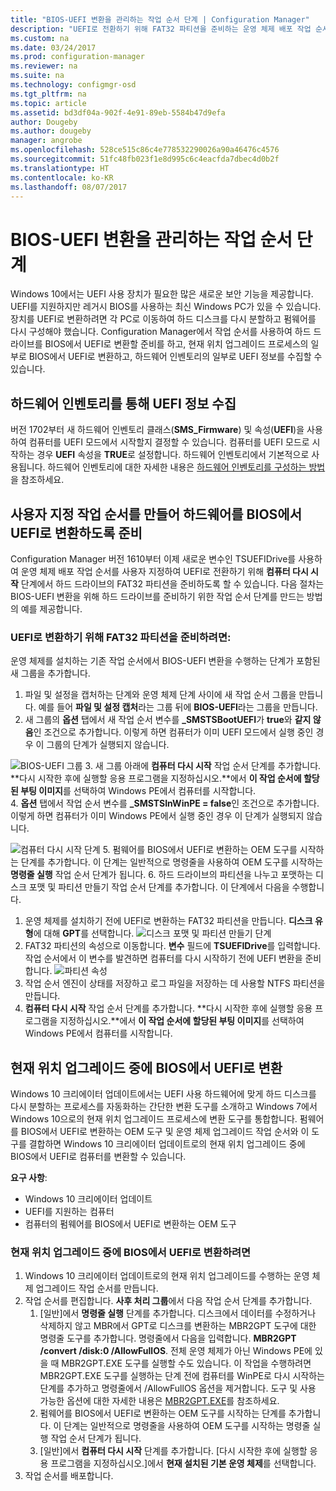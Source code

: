 ```yaml
---
title: "BIOS-UEFI 변환을 관리하는 작업 순서 단계 | Configuration Manager"
description: "UEFI로 전환하기 위해 FAT32 파티션을 준비하는 운영 체제 배포 작업 순서를 사용자 지정하는 방법을 알아봅니다."
ms.custom: na
ms.date: 03/24/2017
ms.prod: configuration-manager
ms.reviewer: na
ms.suite: na
ms.technology: configmgr-osd
ms.tgt_pltfrm: na
ms.topic: article
ms.assetid: bd3df04a-902f-4e91-89eb-5584b47d9efa
author: Dougeby
ms.author: dougeby
manager: angrobe
ms.openlocfilehash: 528ce515c86c4e778532290026a90a46476c4576
ms.sourcegitcommit: 51fc48fb023f1e8d995c6c4eacfda7dbec4d0b2f
ms.translationtype: HT
ms.contentlocale: ko-KR
ms.lasthandoff: 08/07/2017
---
```

# <a name="task-sequence-steps-to-manage-bios-to-uefi-conversion"></a>BIOS-UEFI 변환을 관리하는 작업 순서 단계
Windows 10에서는 UEFI 사용 장치가 필요한 많은 새로운 보안 기능을 제공합니다. UEFI를 지원하지만 레거시 BIOS를 사용하는 최신 Windows PC가 있을 수 있습니다. 장치를 UEFI로 변환하려면 각 PC로 이동하여 하드 디스크를 다시 분할하고 펌웨어를 다시 구성해야 했습니다. Configuration Manager에서 작업 순서를 사용하여 하드 드라이브를 BIOS에서 UEFI로 변환할 준비를 하고, 현재 위치 업그레이드 프로세스의 일부로 BIOS에서 UEFI로 변환하고, 하드웨어 인벤토리의 일부로 UEFI 정보를 수집할 수 있습니다.

## <a name="hardware-inventory-collects-uefi-information"></a>하드웨어 인벤토리를 통해 UEFI 정보 수집
버전 1702부터 새 하드웨어 인벤토리 클래스(**SMS_Firmware**) 및 속성(**UEFI**)을 사용하여 컴퓨터를 UEFI 모드에서 시작할지 결정할 수 있습니다. 컴퓨터를 UEFI 모드로 시작하는 경우 **UEFI** 속성을 **TRUE**로 설정합니다. 하드웨어 인벤토리에서 기본적으로 사용됩니다. 하드웨어 인벤토리에 대한 자세한 내용은 [하드웨어 인벤토리를 구성하는 방법](/sccm/core/clients/manage/inventory/configure-hardware-inventory)을 참조하세요.

## <a name="create-a-custom-task-sequence-to-prepare-the-hard-drive-for-bios-to-uefi-conversion"></a>사용자 지정 작업 순서를 만들어 하드웨어를 BIOS에서 UEFI로 변환하도록 준비
Configuration Manager 버전 1610부터 이제 새로운 변수인 TSUEFIDrive를 사용하여 운영 체제 배포 작업 순서를 사용자 지정하여 UEFI로 전환하기 위해 **컴퓨터 다시 시작** 단계에서 하드 드라이브의 FAT32 파티션을 준비하도록 할 수 있습니다. 다음 절차는 BIOS-UEFI 변환을 위해 하드 드라이브를 준비하기 위한 작업 순서 단계를 만드는 방법의 예를 제공합니다.

### <a name="to-prepare-the-fat32-partition-for-the-conversion-to-uefi"></a>UEFI로 변환하기 위해 FAT32 파티션을 준비하려면:
운영 체제를 설치하는 기존 작업 순서에서 BIOS-UEFI 변환을 수행하는 단계가 포함된 새 그룹을 추가합니다.

1. 파일 및 설정을 캡처하는 단계와 운영 체제 단계 사이에 새 작업 순서 그룹을 만듭니다. 예를 들어 **파일 및 설정 캡처**라는 그룹 뒤에 **BIOS-UEFI**라는 그룹을 만듭니다.
2. 새 그룹의 **옵션** 탭에서 새 작업 순서 변수를 **_SMSTSBootUEFI**가 **true**와 **같지 않음**인 조건으로 추가합니다. 이렇게 하면 컴퓨터가 이미 UEFI 모드에서 실행 중인 경우 이 그룹의 단계가 실행되지 않습니다.

  ![BIOS-UEFI 그룹](../../core/get-started/media/BIOS-to-UEFI-group.png)
3. 새 그룹 아래에 **컴퓨터 다시 시작** 작업 순서 단계를 추가합니다. **다시 시작한 후에 실행할 응용 프로그램을 지정하십시오.**에서 **이 작업 순서에 할당된 부팅 이미지**를 선택하여 Windows PE에서 컴퓨터를 시작합니다.  
4. **옵션** 탭에서 작업 순서 변수를 **_SMSTSInWinPE = false**인 조건으로 추가합니다. 이렇게 하면 컴퓨터가 이미 Windows PE에서 실행 중인 경우 이 단계가 실행되지 않습니다.

  ![컴퓨터 다시 시작 단계](../../core/get-started/media/restart-in-windows-pe.png)
5. 펌웨어를 BIOS에서 UEFI로 변환하는 OEM 도구를 시작하는 단계를 추가합니다. 이 단계는 일반적으로 명령줄을 사용하여 OEM 도구를 시작하는 **명령줄 실행** 작업 순서 단계가 됩니다.
6. 하드 드라이브의 파티션을 나누고 포맷하는 디스크 포맷 및 파티션 만들기 작업 순서 단계를 추가합니다. 이 단계에서 다음을 수행합니다.
  1. 운영 체제를 설치하기 전에 UEFI로 변환하는 FAT32 파티션을 만듭니다. **디스크 유형**에 대해 **GPT**를 선택합니다.
    ![디스크 포맷 및 파티션 만들기 단계](../media/format-and-partition-disk.png)
  2. FAT32 파티션의 속성으로 이동합니다. **변수** 필드에 **TSUEFIDrive**를 입력합니다. 작업 순서에서 이 변수를 발견하면 컴퓨터를 다시 시작하기 전에 UEFI 변환을 준비합니다.
    ![파티션 속성](../../core/get-started/media/partition-properties.png)
  3. 작업 순서 엔진이 상태를 저장하고 로그 파일을 저장하는 데 사용할 NTFS 파티션을 만듭니다.
7. **컴퓨터 다시 시작** 작업 순서 단계를 추가합니다. **다시 시작한 후에 실행할 응용 프로그램을 지정하십시오.**에서 **이 작업 순서에 할당된 부팅 이미지**를 선택하여 Windows PE에서 컴퓨터를 시작합니다.  

## <a name="convert-from-bios-to-uefi-during-an-in-place-upgrade"></a>현재 위치 업그레이드 중에 BIOS에서 UEFI로 변환
Windows 10 크리에이터 업데이트에서는 UEFI 사용 하드웨어에 맞게 하드 디스크를 다시 분할하는 프로세스를 자동화하는 간단한 변환 도구를 소개하고 Windows 7에서 Windows 10으로의 현재 위치 업그레이드 프로세스에 변환 도구를 통합합니다. 펌웨어를 BIOS에서 UEFI로 변환하는 OEM 도구 및 운영 체제 업그레이드 작업 순서와 이 도구를 결합하면 Windows 10 크리에이터 업데이트로의 현재 위치 업그레이드 중에 BIOS에서 UEFI로 컴퓨터를 변환할 수 있습니다.

**요구 사항**:
- Windows 10 크리에이터 업데이트
- UEFI를 지원하는 컴퓨터
- 컴퓨터의 펌웨어를 BIOS에서 UEFI로 변환하는 OEM 도구

### <a name="to-convert-from-bios-to-uefi-during-an-in-place-upgrade"></a>현재 위치 업그레이드 중에 BIOS에서 UEFI로 변환하려면
1. Windows 10 크리에이터 업데이트로의 현재 위치 업그레이드를 수행하는 운영 체제 업그레이드 작업 순서를 만듭니다.
2. 작업 순서를 편집합니다. **사후 처리 그룹**에서 다음 작업 순서 단계를 추가합니다.
   1. [일반]에서 **명령줄 실행** 단계를 추가합니다. 디스크에서 데이터를 수정하거나 삭제하지 않고 MBR에서 GPT로 디스크를 변환하는 MBR2GPT 도구에 대한 명령줄 도구를 추가합니다. 명령줄에서 다음을 입력합니다. **MBR2GPT /convert /disk:0 /AllowFullOS**. 전체 운영 체제가 아닌 Windows PE에 있을 때 MBR2GPT.EXE 도구를 실행할 수도 있습니다. 이 작업을 수행하려면 MBR2GPT.EXE 도구를 실행하는 단계 전에 컴퓨터를 WinPE로 다시 시작하는 단계를 추가하고 명령줄에서 /AllowFullOS 옵션을 제거합니다. 도구 및 사용 가능한 옵션에 대한 자세한 내용은 [MBR2GPT.EXE](https://technet.microsoft.com/itpro/windows/deploy/mbr-to-gpt)를 참조하세요.
   2. 펌웨어를 BIOS에서 UEFI로 변환하는 OEM 도구를 시작하는 단계를 추가합니다. 이 단계는 일반적으로 명령줄을 사용하여 OEM 도구를 시작하는 명령줄 실행 작업 순서 단계가 됩니다.
   3. [일반]에서 **컴퓨터 다시 시작** 단계를 추가합니다. [다시 시작한 후에 실행할 응용 프로그램을 지정하십시오.]에서 **현재 설치된 기본 운영 체제**를 선택합니다.
3. 작업 순서를 배포합니다.
